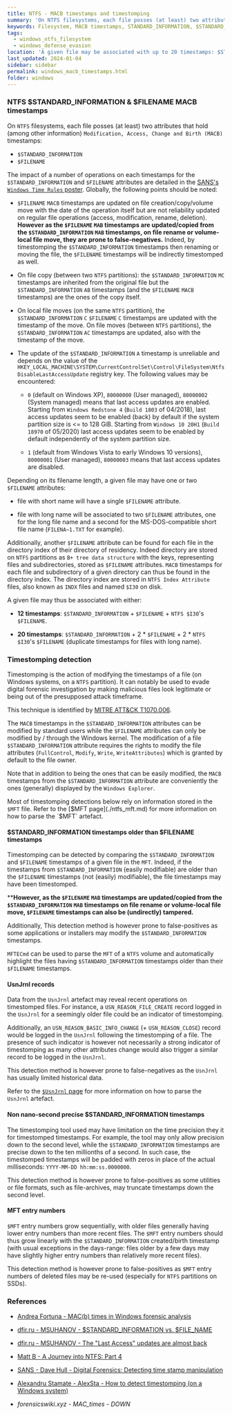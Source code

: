 ```yaml
---
title: NTFS - MACB timestamps and timestomping
summary: 'On NTFS filesystems, each file posses (at least) two attributes that hold (among other information) Modification, Access, Change and Birth (MACB) timestamps: $STANDARD_INFORMATION and $FILENAME attributes.\n\nThe $STANDARD_INFORMATION and $FILENAME timestamps are not updated similarly depending on the operation.\n\nTimestomping is the action of modifying the timestamps of a file, generally to evade detection.\n\nTimestomping may be detected using a number of techniques:\n - Identifying $STANDARD_INFORMATION timestamps older than $FILENAME timestamps.\n - Using UsnJrnl records.\n - Identifying non nano-second precise $STANDARD_INFORMATION timestamps.\n - Using MFT entry numbers.\n\nHowever each technique is prone to false-positives and false-negatives.'
keywords: Filesystem, MACB timestamps, STANDARD_INFORMATION, $STANDARD_INFORMATION, FILENAME, $FILENAME, timestomping
tags:
  - windows_ntfs_filesystem
  - windows_defense_evasion
location: 'A given file may be associated with up to 20 timestamps: $STANDARD_INFORMATION + 2 * $FILENAME + 2 * NTFS $I30 $FILENAME (duplicate $FILENAME for files with short and long names).'
last_updated: 2024-01-04
sidebar: sidebar
permalink: windows_macb_timestamps.html
folder: windows
---
```


### NTFS $STANDARD_INFORMATION & $FILENAME MACB timestamps

On `NTFS` filesystems, each file posses (at least) two attributes that hold
(among other information) `Modification, Access, Change and Birth (MACB)`
timestamps:
  - `$STANDARD_INFORMATION`
  - `$FILENAME`

The impact of a number of operations on each timestamps for the
`$STANDARD_INFORMATION` and `$FILENAME` attributes are detailed in the
[SANS's `Windows Time Rules` poster](https://www.sans.org/security-resources/posters/windows-forensic-analysis/170/download).
Globally, the following points should be noted:

  - `$FILENAME` `MACB` timestamps are updated on file creation/copy/volume
    move with the date of the operation itself but are not reliability updated
    on regular file operations (access, modification, rename, deletion).
    **However as the `$FILENAME` `MAB` timestamps are updated/copied from the
    `$STANDARD_INFORMATION` `MAB` timestamps, on file rename or volume-local
    file move, they are prone to false-negatives.** Indeed, by timestomping the
    `$STANDARD_INFORMATION` timestamps then renaming or moving the file, the
    `$FILENAME` timestamps will be indirectly timestomped as well.

  - On file copy (between two `NTFS` partitions): the `$STANDARD_INFORMATION`
    `MC` timestamps are inherited from the original file but the
    `$STANDARD_INFORMATION` `AB` timestamps (and the `$FILENAME` `MACB`
    timestamps) are the ones of the copy itself.

  - On local file moves (on the same `NTFS` partition), the
    `$STANDARD_INFORMATION` `C` `$FILENAME` `C` timestamps are updated with the
    timestamp of the move. On file moves (between `NTFS` partitions), the
    `$STANDARD_INFORMATION` `AC` timestamps are updated, also with the
    timestamp of the move.

  - The update of the `$STANDARD_INFORMATION` `A` timestamp is unreliable and
    depends on the value of the
    `HKEY_LOCAL_MACHINE\SYSTEM\CurrentControlSet\Control\FileSystem\NtfsDisableLastAccessUpdate`
    registry key. The following values may be encountered:

      - `0` (default on Windows XP), `80000000` (User managed), `80000002`
        (System managed) means that last access updates are enabled. Starting
        from `Windows Redstone 4` (`Build 1803` of 04/2018), last access
        updates seem to be enabled (back) by default if the system partition
        size is <= to 128 GiB. Starting from `Windows 10 20H1` (`Build 18970`
        of 05/2020) last access updates seem to be enabled by default
        independently of the system partition size.

      - `1` (default from Windows Vista to early Windows 10 versions),
        `80000001` (User managed), `80000003` means that last access updates
        are disabled.

Depending on its filename length, a given file may have one or two `$FILENAME`
attributes:

  - file with short name will have a single `$FILENAME` attribute.

  - file with long name will be associated to two `$FILENAME` attributes,
    one for the long file name and a second for the MS-DOS-compatible short
    file name (`FILENA~1.TXT` for example).

Additionally, another `$FILENAME` attribute can be found for each file in the
directory index of their directory of residency. Indeed directory are stored
on `NTFS` partitions as `B+ tree data structure` with the keys, representing
files and subdirectories, stored as `$FILENAME` attributes. `MACB` timestamps
for each file and subdirectory of a given directory can thus be found in the
directory index. The directory index are stored in `NTFS Index Attribute`
files, also known as `INDX` files and named `$I30` on disk.

A given file may thus be associated with either:

  - **12 timestamps**: `$STANDARD_INFORMATION` + `$FILENAME` + `NTFS $I30`'s
    `$FILENAME`.

  - **20 timestamps**: `$STANDARD_INFORMATION` + 2 * `$FILENAME` +
    2 * `NTFS $I30`'s `$FILENAME` (duplicate timestamps for files with long
    name).

### Timestomping detection

Timestomping is the action of modifying the timestamps of a file (on Windows
systems, on a `NTFS` partition). It can notably be used to evade digital
forensic investigation by making malicious files look legitimate or being out
of the presupposed attack timeframe.

This technique is identified by
[MITRE ATT&CK T1070.006](https://attack.mitre.org/techniques/T1070/006/).

The `MACB` timestamps in the `$STANDARD_INFORMATION` attributes can be modified
by standard users while the `$FILENAME` attributes can only be modified by /
through the Windows kernel. The modification of a file `$STANDARD_INFORMATION`
attribute requires the rights to modify the file attributes (`FullControl`,
`Modify`, `Write`, `WriteAttributes`) which is granted by default to the file
owner.

Note that in addition to being the ones that can be easily modified, the
`MACB` timestamps from the `$STANDARD_INFORMATION` attribute are conveniently
the ones (generally) displayed by the `Windows Explorer`.

Most of timestomping detections below rely on information stored in the `$MFT`
file. Refer to the [$MFT page](./ntfs_mft.md) for more information on how to
parse the `$MFT` artefact.

#### $STANDARD_INFORMATION timestamps older than $FILENAME timestamps

Timestomping can be detected by comparing the `$STANDARD_INFORMATION` and
`$FILENAME` timestamps of a given file in the `MFT`. Indeed, if the timestamps
from `$STANDARD_INFORMATION` (easily modifiable) are older than the `$FILENAME`
timestamps (not (easily) modifiable), the file timestamps may have been
timestomped.

****However, as the `$FILENAME` `MAB` timestamps are updated/copied from the
`$STANDARD_INFORMATION` `MAB` timestamps on file rename or volume-local file
move, `$FILENAME` timestamps can also be (undirectly) tampered.**

Additionally, This detection method is however prone to false-positives as some
applications or installers may modify the `$STANDARD_INFORMATION` timestamps.

`MFTECmd` can be used to parse the `MFT` of a `NTFS` volume and automatically
highlight the files having `$STANDARD_INFORMATION` timestamps older than their
`$FILENAME` timestamps.

#### UsnJrnl records

Data from the `UsnJrnl` artefact may reveal recent operations on timestomped
files. For instance, a `USN_REASON_FILE_CREATE` record logged in the `UsnJrnl`
for a seemingly older file could be an indicator of timestomping.

Additionally, an `USN_REASON_BASIC_INFO_CHANGE` (+ `USN_REASON_CLOSE`) record
would be logged in the `UsnJrnl` following the timestomping of a file. The
presence of such indicator is however not necessarily a strong indicator of
timestomping as many other attributes change would also trigger a similar
record to be logged in the `UsnJrnl`.

This detection method is however prone to false-negatives as the `UsnJrnl` has
usually limited historical data.

Refer to the [`$UsnJrnl` page](./ntfs_usnjrnl.md) for more information on how
to parse the `UsnJrnl` artefact.

#### Non nano-second precise $STANDARD_INFORMATION timestamps

The timestomping tool used may have limitation on the time precision they
it for timestomped timestamps. For example, the tool may only allow precision
down to the second level, while the `$STANDARD_INFORMATION` timestamps are
precise down to the ten millionths of a second. In such case, the timestomped
timestamps will be padded with zeros in place of the actual milliseconds:
`YYYY-MM-DD hh:mm:ss.0000000`.

This detection method is however prone to false-positives as some utilities or
file formats, such as file-archives, may truncate timestamps down the second
level.

#### MFT entry numbers

`$MFT` entry numbers grow sequentially, with older files generally having lower
entry numbers than more recent files. The `$MFT` entry numbers should thus grow
linearly with the `$STANDARD_INFORMATION` created/birth timestamp (with usual
exceptions in the days-range: files older by a few days may have slightly
higher entry numbers than relatively more recent files).

This detection method is however prone to false-positives as `$MFT` entry
numbers of deleted files may be re-used (especially for `NTFS` partitions on
SSDs).

### References

  - [Andrea Fortuna - MAC(b) times in Windows forensic analysis](https://andreafortuna.org/2017/10/06/macb-times-in-windows-forensic-analysis/)

  - [dfir.ru - MSUHANOV - $STANDARD_INFORMATION vs. $FILE_NAME](https://dfir.ru/2021/01/10/standard_information-vs-file_name/)

  - [dfir.ru - MSUHANOV - The "Last Access" updates are almost back](https://dfir.ru/2018/12/08/the-last-access-updates-are-almost-back/)

  - [Matt B - A Journey into NTFS: Part 4](https://bromiley.medium.com/a-journey-into-ntfs-part-4-f2865c39ac83)

  - [SANS - Dave Hull - Digital Forensics: Detecting time stamp manipulation](https://www.sans.org/blog/digital-forensics-detecting-time-stamp-manipulation/)

  - [Alexandru Stamate - AlexSta - How to detect timestomping (on a Windows system)](https://alexsta-cybersecurity.com/how-to-detect-timestomping-on-a-windows-system/)

  - *forensicswiki.xyz - MAC_times - DOWN*
